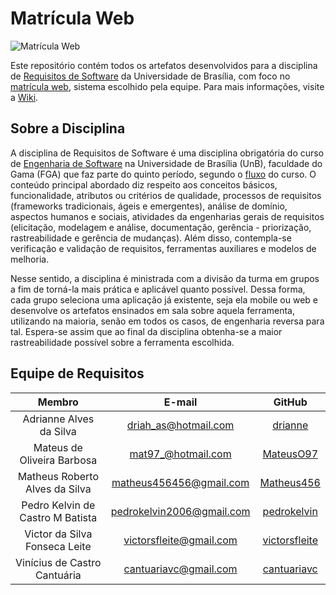 # Matrícula Web

![Matrícula Web](https://upload.wikimedia.org/wikipedia/commons/c/c3/Webysther_20160322_-_Logo_UnB_%28sem_texto%29.svg)

Este repositório contém todos os artefatos desenvolvidos para a disciplina de [Requisitos de Software](https://www.devmedia.com.br/introducao-a-requisitos-de-software/29580) da Universidade de Brasília, com foco no [matrícula web](https://matriculaweb.unb.br/), sistema escolhido pela equipe. Para mais informações, visite a [Wiki](https://github.com/Requisitos-Grupo1/MatriculaWeb/wiki).

## Sobre a Disciplina

A disciplina de Requisitos de Software é uma disciplina obrigatória do curso de [Engenharia de Software](https://pt.wikipedia.org/wiki/Engenharia_de_software) na Universidade de Brasília (UnB), faculdade do Gama (FGA) que faz parte do quinto período, segundo o [fluxo](https://matriculaweb.unb.br/graduacao/fluxo.aspx?cod=6360) do curso. O conteúdo principal abordado diz respeito aos conceitos básicos, funcionalidade, atributos ou critérios de qualidade, processos de requisitos (frameworks tradicionais, ágeis e emergentes), análise de domínio, aspectos humanos e sociais, atividades da engenharias gerais de requisitos (elicitação, modelagem e análise, documentação, gerência - priorização, rastreabilidade e gerência de mudanças). Além disso, contempla-se verificação e validação de requisitos, ferramentas auxiliares e modelos de melhoria.

Nesse sentido, a disciplina é ministrada com a divisão da turma em grupos a fim de torná-la mais prática e aplicável quanto possível. Dessa forma, cada grupo seleciona uma aplicação já existente, seja ela mobile ou web e desenvolve os artefatos ensinados em sala sobre aquela ferramenta, utilizando na maioria, senão em todos os casos, de engenharia reversa para tal. Espera-se assim que ao final da disciplina obtenha-se a maior rastreabilidade possível sobre a ferramenta escolhida.

## Equipe de Requisitos

| Membro | E-mail | GitHub |
| :-----: | :----: | :----: |
|Adrianne Alves da Silva | driah_as@hotmail.com | [drianne](https://github.com/drianne) |
|Mateus de Oliveira Barbosa | mat97_@hotmail.com | [MateusO97](https://github.com/MateusO97)|
|Matheus Roberto Alves da Silva | matheus456456@gmail.com | [Matheus456](https://github.com/Matheus456) |
|Pedro Kelvin de Castro M Batista | pedrokelvin2006@gmail.com | [pedrokelvin](https://github.com/pedrokelvin) |
|Victor da Silva Fonseca Leite | victorsfleite@gmail.com | [victorsfleite](https://github.com/victorsfleite) |
|Vinícius de Castro Cantuária | cantuariavc@gmail.com | [cantuariavc](https://github.com/cantuariavc) |

